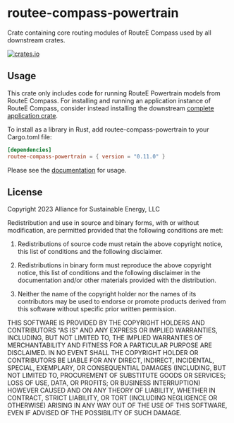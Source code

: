 # routee-compass-powertrain

Crate containing core routing modules of RouteE Compass used by all downstream crates.

[![crates.io](https://img.shields.io/crates/v/routee-compass-powertrain.svg)](https://crates.io/crates/routee-compass-powertrain)

## Usage

This crate only includes code for running RouteE Powertrain models from RouteE Compass. For installing and running an application instance of RouteE Compass, consider instead installing the downstream [complete application crate](https://crates.io/crates/routee-compass).

To install as a library in Rust, add routee-compass-powertrain to your Cargo.toml file:

```toml
[dependencies]
routee-compass-powertrain = { version = "0.11.0" }
```

Please see the [documentation](https://docs.rs/routee-compass-powertrain/latest/routee_compass_powertrain/) for usage.

## License

Copyright 2023 Alliance for Sustainable Energy, LLC

Redistribution and use in source and binary forms, with or without modification, are permitted provided that the following conditions are met:

1. Redistributions of source code must retain the above copyright notice, this list of conditions and the following disclaimer.

2. Redistributions in binary form must reproduce the above copyright notice, this list of conditions and the following disclaimer in the documentation and/or other materials provided with the distribution.

3. Neither the name of the copyright holder nor the names of its contributors may be used to endorse or promote products derived from this software without specific prior written permission.

THIS SOFTWARE IS PROVIDED BY THE COPYRIGHT HOLDERS AND CONTRIBUTORS “AS IS” AND ANY EXPRESS OR IMPLIED WARRANTIES, INCLUDING, BUT NOT LIMITED TO, THE IMPLIED WARRANTIES OF MERCHANTABILITY AND FITNESS FOR A PARTICULAR PURPOSE ARE DISCLAIMED. IN NO EVENT SHALL THE COPYRIGHT HOLDER OR CONTRIBUTORS BE LIABLE FOR ANY DIRECT, INDIRECT, INCIDENTAL, SPECIAL, EXEMPLARY, OR CONSEQUENTIAL DAMAGES (INCLUDING, BUT NOT LIMITED TO, PROCUREMENT OF SUBSTITUTE GOODS OR SERVICES; LOSS OF USE, DATA, OR PROFITS; OR BUSINESS INTERRUPTION) HOWEVER CAUSED AND ON ANY THEORY OF LIABILITY, WHETHER IN CONTRACT, STRICT LIABILITY, OR TORT (INCLUDING NEGLIGENCE OR OTHERWISE) ARISING IN ANY WAY OUT OF THE USE OF THIS SOFTWARE, EVEN IF ADVISED OF THE POSSIBILITY OF SUCH DAMAGE.
